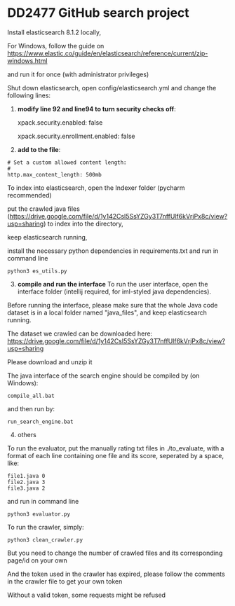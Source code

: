 # DD2477 GitHub search project

Install elasticsearch 8.1.2 locally, 

For Windows, follow the guide on https://www.elastic.co/guide/en/elasticsearch/reference/current/zip-windows.html

and run it for once (with administrator privileges)

Shut down elasticsearch, open config/elasticsearch.yml and change the following lines:

1. **modify line 92 and line94 to turn security checks off**:

    xpack.security.enabled: false
    
    xpack.security.enrollment.enabled: false

2. **add to the file**:
```
# Set a custom allowed content length:
# 
http.max_content_length: 500mb
```
    
To index into elasticsearch, open the Indexer folder (pycharm recommended)

put the crawled java files (https://drive.google.com/file/d/1y142CsI5SsYZGy3T7nffUlf6kVrjPx8c/view?usp=sharing) to index into the directory,

keep elasticsearch running,

install the necessary python dependencies in requirements.txt and run in command line

`python3 es_utils.py`


3. **compile and run the interface**
To run the user interface, open the interface folder (intellij required, for iml-styled java dependencies).

Before running the interface, please make sure that the whole Java code dataset is in a local folder named "java_files", and keep elasticsearch running.

The dataset we crawled can be downloaded here: https://drive.google.com/file/d/1y142CsI5SsYZGy3T7nffUlf6kVrjPx8c/view?usp=sharing

Please download and unzip it

The java interface of the search engine should be compiled by (on Windows):

`compile_all.bat`

and then run by:

`run_search_engine.bat`

4. others

To run the evaluator, put the manually rating txt files in ./to_evaluate, with a format of each line containing one file and its score, seperated by a space, like:

```
file1.java 0
file2.java 3
file3.java 2
```

and run in command line

`python3 evaluator.py`

To run the crawler, simply:

`python3 clean_crawler.py`

But you need to change the number of crawled files and its corresponding page/id on your own

And the token used in the crawler has expired, please follow the comments in the crawler file to get your own token

Without a valid token, some requests might be refused
